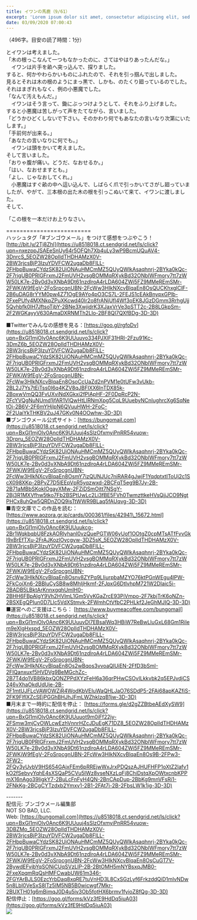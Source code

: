 ```yaml
---
title: イワンの馬鹿（9/61）
excerpt: 'Lorem ipsum dolor sit amet, consectetur adipiscing elit, sed do eiusmod tempor incididunt ut labore et dolore magna aliqua. Praesent elementum facilisis leo vel fringilla est ullamcorper eget. At imperdiet dui accumsan sit amet nulla facilisi morbi tempus.'
date: 03/09/2020 07:00:43
---
```


（496字。目安の読了時間：1分）  
  
とイワンは考えました。  
「木の根っこなんて一つもなかったのに、さてはやはりあったんだな。」  
　イワンは片手を畝へ突っ込んで、探りました。  
すると、何かやわらかいものにふれたので、それを引っ掴んで出しました。  
見るとそれは木の根のようにまっ黒で、しかも、のたくり廻っているのでした。  
それはまぎれもなく、例の小悪魔でした。  
「なんて汚えもんだ。」  
　イワンはそう言って、鋤にぶっつけようとして、それをふり上げました。  
すると小悪魔は苦しがって声をたてながら、言いました。  
「どうかひどくしないで下さい。そのかわり何でもあなたの言いなり次第にいたします。」  
「手前何が出来る。」  
「あなたの言いなりに何でも。」  
　イワンは頭をかいて考えました。  
そして言いました。  
「おりゃ腹が痛い。どうだ、なおせるか。」  
「はい、なおせますとも。」  
「よし、じゃなおしてくれ。」  
　小悪魔はすぐ畝の中へ這い込んで、しばらく爪で引っかいてさがし廻っていましたが、やがて、三本根の出た木の根を引っこぬいて来て、イワンに渡しました。  
そして、  
  
「この根を一本だけお上りなさい。  
  
\=========================  
ハッシュタグ「#ブンゴウメール」をつけて感想をつぶやこう！　  
[http://bit.ly/2Tj8Zhl](https://u8518018.ct.sendgrid.net/ls/click?upn=nxezppJSAEeSnUy64r5OFQh7Xb4uLy3wP9BcmUQuAV4-3DnrcS_5EOZW28OpIldTHDHAMzX0V-2BW3rjcsBjP3IzuYDVFCW2ugaDb8FlLL-2FHbpBuwaCYdzSK82UiONAuHMCmMZ5QUyQWlkAsaqhnrj-2BYka0kQc-2F7rigUB0PRlGFrxmJ2FmUVH2vsgBOMMqRXykBd32ONbIWFmory7tt7zWW50LK7e-2Bv0d3vXNbA9Dt61nzdlroA4rLDA604ZWi5FZ9MMeREmSMr-2FWKiW9fEgV-2FoSrpcgnUBN-2FcWw3HIkNXcvBlqaEn8OsQUCKhxglClF-2B6uDAG8rYYM0pw4Z71OgE9AYo4pO3CS7L-2FEJS1cEAkBnypxGPlb-2FxePUfy4MXNkpZPuXKcwd40Ir2o8frANjUfl4Wf3oEK8JGzDGmm3RrhgUjj5Qvhbfk0IH7JftsoTjbY-2BNe3XwjidrK3XJaxVrVe3pSTT2c-2B8LGkpSm-2F2WGKayyV630AmaDXRNMTh2Llo-2BF8QI7QXfBDg-3D-3D)  
  
■Twitterでみんなの感想を見る：[https://goo.gl/rgfoDv](https://u8518018.ct.sendgrid.net/ls/click?upn=BxGl1mjOlv0Anc6K9UUuuvo334PJXlF31HRI-2Fzu91Kc-3DmZ6b_5EOZW28OpIldTHDHAMzX0V-2BW3rjcsBjP3IzuYDVFCW2ugaDb8FlLL-2FHbpBuwaCYdzSK82UiONAuHMCmMZ5QUyQWlkAsaqhnrj-2BYka0kQc-2F7rigUB0PRlGFrxmJ2FmUVH2vsgBOMMqRXykBd32ONbIWFmory7tt7zWW50LK7e-2Bv0d3vXNbA9Dt61nzdlroA4rLDA604ZWi5FZ9MMeREmSMr-2FWKiW9fEgV-2FoSrpcgnUBN-2FcWw3HIkNXcvBlqaEn8OsoCcUaZd2nPVM1e0tUFw3vUkb-2BL2J7Ys7tEiTss0I6q4KZV8qJBFIXX6InTDX85k-2BoxwVmQQ3FvUXviNdXGkxi2fPlApHF-2F0DpRcP2N-2FcYVQgNuNUmd1jfAR1VlQwHtLIRNmXpg5CqL9UuebyNCnIughrcXg6SqNetOi-2B6V-2F6mYHjlpN6QVuuHWH-2FoC-2F2UaiYkTHKBV2uJ47GKv0N4OOwhw-3D-3D)  
■ブンゴウメール公式サイト：[https://bungomail.com](https://u8518018.ct.sendgrid.net/ls/click?upn=BxGl1mjOlv0Anc6K9UUuuj4sSlzOfxmyiPnRR54vuow-3Drpru_5EOZW28OpIldTHDHAMzX0V-2BW3rjcsBjP3IzuYDVFCW2ugaDb8FlLL-2FHbpBuwaCYdzSK82UiONAuHMCmMZ5QUyQWlkAsaqhnrj-2BYka0kQc-2F7rigUB0PRlGFrxmJ2FmUVH2vsgBOMMqRXykBd32ONbIWFmory7tt7zWW50LK7e-2Bv0d3vXNbA9Dt61nzdlroA4rLDA604ZWi5FZ9MMeREmSMr-2FWKiW9fEgV-2FoSrpcgnUBN-2FcWw3HIkNXcvBlqaEn8OsmY7izQUNJUc7niRAR4gJwjF1YqdptxtIToUj2c1ScX098XKp-2BPvZ7D5lEEpVpR5yqzwxd-2BCFqT5eg9B7Jy-2B-2B71aMBbSKokIOgayXMw-2FZiDSmOitt7NSgY-2Bj3R1MXVfhw5tko7Fb2BSPtUwLc2Li3fBE5FVh0TwmzttkeHVsQjjJCO9NgtPHCx8uhQw5QRDnZOQ9isTtWWR9BLaq5fAUqvg-3D-3D)  
■青空文庫でこの作品を読む：[https://www.aozora.gr.jp/cards/000361/files/42941\_15672.html](https://u8518018.ct.sendgrid.net/ls/click?upn=BxGl1mjOlv0Anc6K9UUuukcg-2Br1WqkbqbU8FzkAORlyhanI0vzQuePGTW06yUof1OOtgZ0cpMTsATfFvvGkl9xBrEfTXu-2FrAJKozlOycgyw-3DZ5sK_5EOZW28OpIldTHDHAMzX0V-2BW3rjcsBjP3IzuYDVFCW2ugaDb8FlLL-2FHbpBuwaCYdzSK82UiONAuHMCmMZ5QUyQWlkAsaqhnrj-2BYka0kQc-2F7rigUB0PRlGFrxmJ2FmUVH2vsgBOMMqRXykBd32ONbIWFmory7tt7zWW50LK7e-2Bv0d3vXNbA9Dt61nzdlroA4rLDA604ZWi5FZ9MMeREmSMr-2FWKiW9fEgV-2FoSrpcgnUBN-2FcWw3HIkNXcvBlqaEn8Osnv8ZYPq9LIiurpbaMZYO76ktPGnWEgu4lPW-2FkCoiXn6-2BBluCySB8w8MhIjHkmf-2FJpxG6DtIvhpM721W2DIaic5i-2BADB5LBktArKnnxgqhUmIH0-2BHH6FBpAlgY9Vh2HVlmL1Gm5VvKGaZrcE93PiVmpo-2F7kbjTrK6oNZn-2BSXEgQPIun0D7Llc5VdXStmvk-2FWmhCtVfbC2PHLkf2JeGhMJIQ-3D-3D)  
■運営へのご支援はこちら： [https://www.buymeacoffee.com/bungomail](https://u8518018.ct.sendgrid.net/ls/click?upn=BxGl1mjOlv0Anc6K9UUuuvDl7EBsalWq3HBiW7ReBwLluGxL68Gm1RiIem9eXlgHxspd_5EOZW28OpIldTHDHAMzX0V-2BW3rjcsBjP3IzuYDVFCW2ugaDb8FlLL-2FHbpBuwaCYdzSK82UiONAuHMCmMZ5QUyQWlkAsaqhnrj-2BYka0kQc-2F7rigUB0PRlGFrxmJ2FmUVH2vsgBOMMqRXykBd32ONbIWFmory7tt7zWW50LK7e-2Bv0d3vXNbA9Dt61nzdlroA4rLDA604ZWi5FZ9MMeREmSMr-2FWKiW9fEgV-2FoSrpcgnUBN-2FcWw3HIkNXcvBlqaEn8Os2wBqos3vvoaQlUiEN-2FfD3bSmI-2FIQanxuxf5HVDVg9BeMGchZc-2B7T4do1VB86kbxQONZPPdXYzFeH6a36qrPHwCSOvILkkvbk2q5EPJvdjCS246vXhaOkdUdUje-2B-2F1mtUJFLcVAWOWZiR4WodKbVEIuWaQHLJaO76SDdP5-2FAi68apKAZfiS-2FK9FlflXZcSEjPGGhBHJhJFmLWZhkIzqB1jw-3D-3D)  
■月末まで一時的に配信を停止： [https://forms.gle/d2gZZBtbeAEdXySW9](https://u8518018.ct.sendgrid.net/ls/click?upn=BxGl1mjOlv0Anc6K9UUuuot9m0iFf22jy-2FSmw3mjCyOWLcwEzhVnnrHZcJDuEgK71DZ8_5EOZW28OpIldTHDHAMzX0V-2BW3rjcsBjP3IzuYDVFCW2ugaDb8FlLL-2FHbpBuwaCYdzSK82UiONAuHMCmMZ5QUyQWlkAsaqhnrj-2BYka0kQc-2F7rigUB0PRlGFrxmJ2FmUVH2vsgBOMMqRXykBd32ONbIWFmory7tt7zWW50LK7e-2Bv0d3vXNbA9Dt61nzdlroA4rLDA604ZWi5FZ9MMeREmSMr-2FWKiW9fEgV-2FoSrpcgnUBN-2FcWw3HIkNXcvBlqaEn8Os9B-2FPw3-2FW2-2FQy3yUvbV9HS654GAjxFEm6pRREjwWxJrxPDQszAJHUFHFP1oXtZ2lafv1kO2fSebvyYqhE4sXSQaP5CVu5IWz8vseNXzLqFj8ChiDstqXpOWtxcnbKPPmX16nAgo39IigkY7-2BuLcFnFyH4QN-2BnCApDup-2BbKg9mnVFsRi1-2FNkKg-2BCgCYTzdxb2Ymxv1-2B1-2FAt7i-2B-2FbsLW1k1ig-3D-3D)  
  
\-------  
配信元: ブンゴウメール編集部  
NOT SO BAD, LLC.  
Web: [https://bungomail.com](https://u8518018.ct.sendgrid.net/ls/click?upn=BxGl1mjOlv0Anc6K9UUuuj4sSlzOfxmyiPnRR54vuow-3DBZMo_5EOZW28OpIldTHDHAMzX0V-2BW3rjcsBjP3IzuYDVFCW2ugaDb8FlLL-2FHbpBuwaCYdzSK82UiONAuHMCmMZ5QUyQWlkAsaqhnrj-2BYka0kQc-2F7rigUB0PRlGFrxmJ2FmUVH2vsgBOMMqRXykBd32ONbIWFmory7tt7zWW50LK7e-2Bv0d3vXNbA9Dt61nzdlroA4rLDA604ZWi5FZ9MMeREmSMr-2FWKiW9fEgV-2FoSrpcgnUBN-2FcWw3HIkNXcvBlqaEn8OsCuGT7V-2BywdEFvjbYqSONiCUqSVzLIP-2B-2BtOMH5mNYBsxqJMB0-2FxeXpqmRqQsHMFCwabUW61m346-2FGYArBJLS0EzcYrbDaq8xqRE7tuVnHD3L8CxSGzLyf6FrkzddQiD1mlvNDw5n8LbI0VeSxS8lTz5IM5NB5B0wicwgf7Mkr-2BUXTH01g6mBimqJ0D4u5iv3Ob5fotHX6brmv1fyioZ8fQg-3D-3D)  
配信停止：[https://goo.gl/forms/kVz3fE9HdDq5iuA03](https://goo.gl/forms/kVz3fE9HdDq5iuA03)  
![](https://u8518018.ct.sendgrid.net/wf/open?upn=ypZaqTjaYrwJSsa-2BLe7H7RcvxSux8rtM6dMtnptkxLQMLiJbmQ03whDMSt9-2BvxM-2BKE6ujadHWCHS-2FYDUUXrKB1ko48yvbyCc0cRihB-2Fp5Bay9wjnwFFFSOMUGZ1XsQFL6p8hp16D1yieF4SRPfSVoBI-2FdQoP0-2B-2BfgGMT5mtT1ZbyRblC60J5m01vZdXt2ktwT1B3SFVZlVwcl9AeLVpJe7duaWFHqg9jCYBuIsQZuFlYcQcrejJwmK0igNxYWITbHa5FZMbBwLLTq2Kq884RW09j5GcN7lMGsz9vGU53xvGL0RciAGkWfMj7bqvzX3hKiOMMOgH4OdKl-2Bemyg-2BOYldp1M5X3fi3JlS8CrDJHRX8IIEWItQjDjnpaQT46DWz-2B-2BjFldmgNVGnJCa51IhyFSEooXnTH-2F2WbDbFfhPY7P0R7e0AOEYkHo8gRL-2BHyJfdWcuhN8vka8wREcGimw1d1TA-3D-3D)